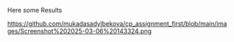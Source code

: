 Here some Results

https://github.com/mukadasadylbekova/cp_assignment_first/blob/main/images/Screenshot%202025-03-06%20143324.png

